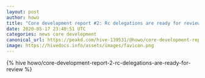 ```yaml
---
layout: post
author: howo
title: "Core development report #2: Rc delegations are ready for review"
date: 2020-05-17 23:40:51 UTC
categories: news core development
canonical_url: https://peakd.com/hive-139531/@howo/core-development-report-2-rc-delegations-are-ready-for-review
image: https://hivedocs.info/assets/images/favicon.png
---
```

{% hive howo/core-development-report-2-rc-delegations-are-ready-for-review %}
